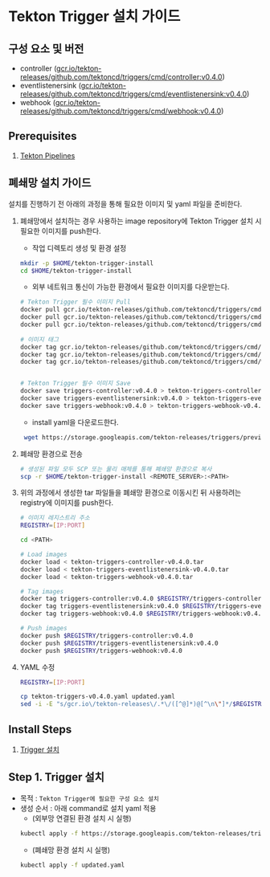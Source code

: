 # Tekton Trigger 설치 가이드

## 구성 요소 및 버전
* controller ([gcr.io/tekton-releases/github.com/tektoncd/triggers/cmd/controller:v0.4.0](https://console.cloud.google.com/gcr/images/tekton-releases/GLOBAL/github.com/tektoncd/triggers/cmd/controller@sha256:bf3517ddccace756e39cee0f0012bbe879c6b28d962a1c904a415e7c60ce5bc2/details?tab=info))
* eventlistenersink ([gcr.io/tekton-releases/github.com/tektoncd/triggers/cmd/eventlistenersink:v0.4.0](https://console.cloud.google.com/gcr/images/tekton-releases/GLOBAL/github.com/tektoncd/triggers/cmd/eventlistenersink@sha256:76c208ec1d73d9733dcaf850240e1b3990e5977709a03c2bd98ad5b20fab9867/details?tab=info)) 
* webhook ([gcr.io/tekton-releases/github.com/tektoncd/triggers/cmd/webhook:v0.4.0](https://console.cloud.google.com/gcr/images/tekton-releases/GLOBAL/github.com/tektoncd/triggers/cmd/webhook@sha256:d7f1526a9294e671c500f0071b61e050262fb27fb633b54d764a556969855764/details?tab=info)) 


## Prerequisites
1. [Tekton Pipelines](./pipeline.md)

## 폐쇄망 설치 가이드
설치를 진행하기 전 아래의 과정을 통해 필요한 이미지 및 yaml 파일을 준비한다.
1. 폐쇄망에서 설치하는 경우 사용하는 image repository에 Tekton Trigger 설치 시 필요한 이미지를 push한다.
    * 작업 디렉토리 생성 및 환경 설정
    ```bash
    mkdir -p $HOME/tekton-trigger-install
    cd $HOME/tekton-trigger-install
    ```
   
   * 외부 네트워크 통신이 가능한 환경에서 필요한 이미지를 다운받는다.
   ```bash
   # Tekton Trigger 필수 이미지 Pull
   docker pull gcr.io/tekton-releases/github.com/tektoncd/triggers/cmd/controller@sha256:bf3517ddccace756e39cee0f0012bbe879c6b28d962a1c904a415e7c60ce5bc2
   docker pull gcr.io/tekton-releases/github.com/tektoncd/triggers/cmd/eventlistenersink@sha256:76c208ec1d73d9733dcaf850240e1b3990e5977709a03c2bd98ad5b20fab9867
   docker pull gcr.io/tekton-releases/github.com/tektoncd/triggers/cmd/webhook@sha256:d7f1526a9294e671c500f0071b61e050262fb27fb633b54d764a556969855764
  
   # 이미지 태그
   docker tag gcr.io/tekton-releases/github.com/tektoncd/triggers/cmd/controller@sha256:bf3517ddccace756e39cee0f0012bbe879c6b28d962a1c904a415e7c60ce5bc2 triggers-controller:v0.4.0
   docker tag gcr.io/tekton-releases/github.com/tektoncd/triggers/cmd/eventlistenersink@sha256:76c208ec1d73d9733dcaf850240e1b3990e5977709a03c2bd98ad5b20fab9867 triggers-eventlistenersink:v0.4.0
   docker tag gcr.io/tekton-releases/github.com/tektoncd/triggers/cmd/webhook@sha256:d7f1526a9294e671c500f0071b61e050262fb27fb633b54d764a556969855764 triggers-webhook:v0.4.0

   
   # Tekton Trigger 필수 이미지 Save
   docker save triggers-controller:v0.4.0 > tekton-triggers-controller-v0.4.0.tar
   docker save triggers-eventlistenersink:v0.4.0 > tekton-triggers-eventlistenersink-v0.4.0.tar
   docker save triggers-webhook:v0.4.0 > tekton-triggers-webhook-v0.4.0.tar
   ```
   
   * install yaml을 다운로드한다.
   ```bash
    wget https://storage.googleapis.com/tekton-releases/triggers/previous/v0.4.0/release.yaml -O tekton-triggers-v0.4.0.yaml
   ```

2. 폐쇄망 환경으로 전송
    ```bash
    # 생성된 파일 모두 SCP 또는 물리 매체를 통해 폐쇄망 환경으로 복사
    scp -r $HOME/tekton-trigger-install <REMOTE_SERVER>:<PATH>
    ``` 

3. 위의 과정에서 생성한 tar 파일들을 폐쇄망 환경으로 이동시킨 뒤 사용하려는 registry에 이미지를 push한다.
    ```bash
    # 이미지 레지스트리 주소
    REGISTRY=[IP:PORT]
    
    cd <PATH> 
    
    # Load images
    docker load < tekton-triggers-controller-v0.4.0.tar
    docker load < tekton-triggers-eventlistenersink-v0.4.0.tar
    docker load < tekton-triggers-webhook-v0.4.0.tar
    
    # Tag images
    docker tag triggers-controller:v0.4.0 $REGISTRY/triggers-controller:v0.4.0
    docker tag triggers-eventlistenersink:v0.4.0 $REGISTRY/triggers-eventlistenersink:v0.4.0
    docker tag triggers-webhook:v0.4.0 $REGISTRY/triggers-webhook:v0.4.0
    
    # Push images
    docker push $REGISTRY/triggers-controller:v0.4.0
    docker push $REGISTRY/triggers-eventlistenersink:v0.4.0
    docker push $REGISTRY/triggers-webhook:v0.4.0
    ``` 

4. YAML 수정
    ```bash
    REGISTRY=[IP:PORT]
    
    cp tekton-triggers-v0.4.0.yaml updated.yaml
    sed -i -E "s/gcr.io\/tekton-releases\/.*\/([^@]*)@[^\n\"]*/$REGISTRY\/trigger-\1:v0.4.0/g" updated.yaml
    ```

## Install Steps
1. [Trigger 설치](#step-1-trigger-설치)

## Step 1. Trigger 설치
* 목적 : `Tekton Trigger에 필요한 구성 요소 설치`
* 생성 순서 : 아래 command로 설치 yaml 적용
    * (외부망 연결된 환경 설치 시 실행)
    ```bash
    kubectl apply -f https://storage.googleapis.com/tekton-releases/triggers/previous/v0.4.0/release.yaml
    ```
    * (폐쇄망 환경 설치 시 실행)
    ```bash
    kubectl apply -f updated.yaml 
    ```
